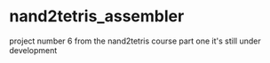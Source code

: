 # nand2tetris_assembler

project number 6 from the nand2tetris course part one 
it's still under development 
